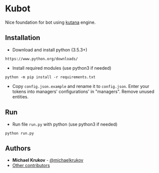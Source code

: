 # Kubot
Nice foundation for bot using [kutana](https://github.com/ekonda/kutana/)
engine.

## Installation
- Download and install python (3.5.3+)

```
https://www.python.org/downloads/
```

- Install required modules (use python3 if needed)

```
python -m pip install -r requirements.txt
```

- Copy `config.json.example` and rename it to `config.json`. Enter your tokens
    into managers' configurations' in "managers". Remove unused entities.

## Run
- Run file `run.py` with python (use python3 if needed)

```
python run.py
```

## Authors
- **Michael Krukov** - [@michaelkrukov](https://github.com/michaelkrukov)
- [Other contributors](CONTRIBUTORS.md)
